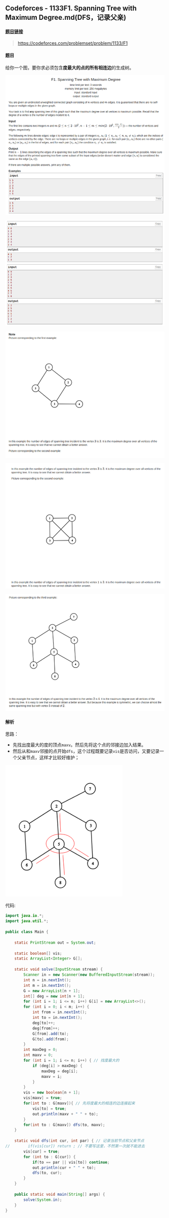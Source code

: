 ## Codeforces - 1133F1. Spanning Tree with Maximum Degree.md(DFS，记录父亲)

#### [题目链接](https://codeforces.com/problemset/problem/1133/F1)

> https://codeforces.com/problemset/problem/1133/F1

#### 题目

给你一个图，要你求必须包含**度最大的点的所有相连边**的生成树。

![1133F1_t.png](images/1133F1_t.png)

![1133F1_t2.png](images/1133F1_t2.png)

![1133F1_t3.png](images/1133F1_t3.png)

![1133F1_t4.png](images/1133F1_t4.png)

![1133F1_t5.png](images/1133F1_t5.png)

#### 解析

思路：

* 先找出度最大的度的顶点`maxv`。然后先将这个点的邻接边加入结果。
* 然后从和`maxv`邻接的点开始`dfs`，这个过程既要记录`vis`是否访问，又要记录一个父亲节点，这样才比较好维护；

![1133F1_s.png](images/1133F1_s.png)

代码:

```java
import java.io.*;
import java.util.*;

public class Main {

    static PrintStream out = System.out;

    static boolean[] vis;
    static ArrayList<Integer> G[];

    static void solve(InputStream stream) {
        Scanner in = new Scanner(new BufferedInputStream(stream));
        int n = in.nextInt();
        int m = in.nextInt();
        G = new ArrayList[n + 1];
        int[] deg = new int[n + 1];
        for (int i = 1; i <= n; i++) G[i] = new ArrayList<>();
        for (int i = 0; i < m; i++) {
            int from = in.nextInt();
            int to = in.nextInt();
            deg[to]++;
            deg[from]++;
            G[from].add(to);
            G[to].add(from);
        }
        int maxDeg = 0;
        int maxv = 0;
        for (int i = 1; i <= n; i++) { // 找度最大的
            if (deg[i] > maxDeg) {
                maxDeg = deg[i];
                maxv = i;
            }
        }
        vis = new boolean[n + 1];
        vis[maxv] = true;
        for(int to : G[maxv]){ // 先将度最大的相连的边连接起来
            vis[to] = true;
            out.println(maxv + " " + to);
        }
        for(int to : G[maxv]) dfs(to, maxv);
    }

    static void dfs(int cur, int par) { // 记录当前节点和父亲节点
//        if(vis[cur]) return ; // 不要写这里，不然第一次就不能进去
        vis[cur] = true;
        for (int to : G[cur]) {
            if(to == par || vis[to]) continue;
            out.println(cur + " " + to);
            dfs(to, cur);
        }
    }

    public static void main(String[] args) {
        solve(System.in);
    }
}
```

